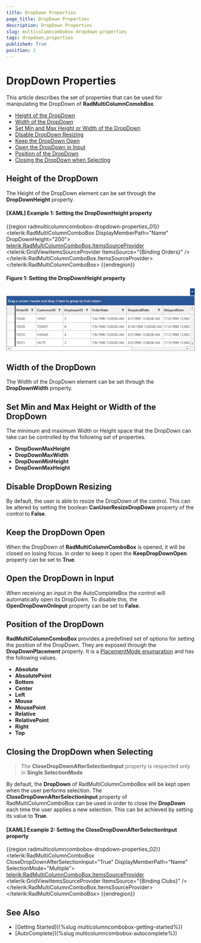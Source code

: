 ```yaml
---
title: DropDown Properties
page_title: DropDown Properties
description: DropDown Properties
slug: multicolumncombobox-dropdown-properties
tags: dropdown,properties
published: True
position: 2
---
```


# DropDown Properties

This article describes the set of properties that can be used for manipulating the DropDown of __RadMultiColumnComobBox__.

* [Height of the DropDown](#height-of-the-dropdown)
* [Width of the DropDown](#width-of-the-dropdown)
* [Set Min and Max Height or Width of the DropDown](#set-min-and-max-height-or-width-of-the-dropdown)
* [Disable DropDown Resizing](#disable-dropdown-resizing)
* [Keep the DropDown Open](#keep-the-dropdown-open)
* [Open the DropDown in Input](#open-the-dropdown-on-input)
* [Position of the DropDown](#position-of-the-dropdown)
* [Closing the DropDown when Selecting](#closing-the-dropdown-when-selecting)

## Height of the DropDown

The Height of the DropDown element can be set through the __DropDownHeight__ property.

#### __[XAML] Example 1: Setting the DropDownHeight property__
{{region radmulticolumncombobox-dropdown-properties_01}}
	 <telerik:RadMultiColumnComboBox DisplayMemberPath="Name" DropDownHeight="200">
            <telerik:RadMultiColumnComboBox.ItemsSourceProvider>
                <telerik:GridViewItemsSourceProvider ItemsSource="{Binding Orders}" />
            </telerik:RadMultiColumnComboBox.ItemsSourceProvider>
        </telerik:RadMultiColumnComboBox>
{{endregion}}

#### __Figure 1: Setting the DropDownHeight property__
![Setting the DropDownHeight property](images/MultiColumnComboBox_DropDown_Properties_01.png)

## Width of the DropDown

The Width of the DropDown element can be set through the __DropDownWidth__ property.

## Set Min and Max Height or Width of the DropDown

The minimum and maximum Width or Height space that the DropDown can take can be controlled by the following set of properties.

* __DropDownMaxHeight__  
* __DropDownMaxWidth__
* __DropDownMinHeight__
* __DropDownMaxHeight__

## Disable DropDown Resizing

By default, the user is able to resize the DropDown of the control. This can be altered by setting the boolean __CanUserResizeDropDown__ property of the control to __False__.

## Keep the DropDown Open

When the DropDown of __RadMultiColumnComboBox__ is opened, it will be closed on losing focus. In order to keep it open the __KeepDropDownOpen__ property can be set to __True__.

## Open the DropDown in Input

When receiving an input in the AutoCompleteBox the control will automatically open its DropDown. To disable this, the __OpenDropDownOnInput__ property can be set to __False__.

## Position of the DropDown

__RadMultiColumnComboBox__ provides a predefined set of options for setting the position of the DropDown. They are exposed through the __DropDownPlacement__ property. It is a [PlacementMode enumaration](https://docs.microsoft.com/en-us/dotnet/api/system.windows.controls.primitives.placementmode?view=netframework-4.7.2) and has the following values.

* __Absolute__
* __AbsolutePoint__
* __Bottom__
* __Center__
* __Left__
* __Mouse__
* __MousePoint__
* __Relative__
* __RelativePoint__
* __Right__
* __Top__

## Closing the DropDown when Selecting

> The __CloseDropDownAfterSelectionInput__ property is respected only in __Single SelectionMode__

By default, the __DropDown__ of RadMultiColumnComboBox will be kept open when the user performs selection. The __CloseDropDownAfterSelectionInput__ property of RadMultiColumnComboBox can be used in order to close the __DropDown__ each time the user applies a new selection. This can be achieved by setting its value to __True__.

#### __[XAML] Example 2: Setting the CloseDropDownAfterSelectionInput property__
{{region radmulticolumncombobox-dropdown-properties_02}}
	<telerik:RadMultiColumnComboBox CloseDropDownAfterSelectionInput="True"
                                        DisplayMemberPath="Name" SelectionMode="Multiple">
            <telerik:RadMultiColumnComboBox.ItemsSourceProvider>
                <telerik:GridViewItemsSourceProvider ItemsSource="{Binding Clubs}" />
            </telerik:RadMultiColumnComboBox.ItemsSourceProvider>
        </telerik:RadMultiColumnComboBox>
{{endregion}}

## See Also

* [Getting Started]({%slug multicolumncombobox-getting-started%})
* [AutoComplete]({%slug multicolumncombobox-autocomplete%})

